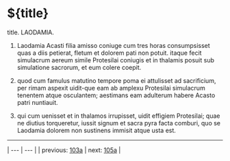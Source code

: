 # ${title}

title. LAODAMIA.



1. Laodamia Acasti filia amisso coniuge cum tres horas consumpsisset quas a diis petierat, fletum et dolorem pati non potuit. itaque fecit simulacrum aereum simile Protesilai coniugis et in thalamis posuit sub simulatione sacrorum, et eum colere coepit.



2. quod cum famulus matutino tempore poma ei attulisset ad sacrificium, per rimam aspexit uidit-que eam ab amplexu Protesilai simulacrum tenentem atque osculantem; aestimans eam adulterum habere Acasto patri nuntiauit.



3. qui cum uenisset et in thalamos irrupisset, uidit effigiem Protesilai; quae ne diutius torqueretur, iussit signum et sacra pyra facta comburi, quo se Laodamia dolorem non sustinens immisit atque usta est.



---

| --- | --- |
| previous: [103a](../103a/) | next: [105a](../105a/) |